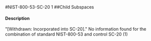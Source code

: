 #NIST-800-53-SC-20 1
##Child Subspaces
#### Description
"[Withdrawn: Incorporated into SC-20]."
No information found for the combination of standard NIST-800-53 and control SC-20 (1)
